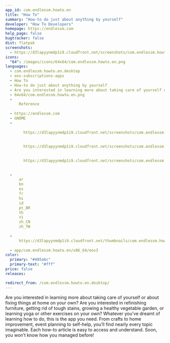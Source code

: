 ```yaml
---
app_id: com.endlessm.howto.en
title: "How To"
summary: "How-to do just about anything by yourself"
developer: "How To Developers"
homepage: https://endlessm.com
help_page: false
bugtracker: false
dist: flatpak
screenshots:
  - https://d3lapyynmdp1i9.cloudfront.net/screenshots/com.endlessm.howto.en/C/com.endlessm.howto.en-screenshot1.jpg
icons:
  "64": /images/icons/64x64/com.endlessm.howto.en.png
languages:
  - com.endlessm.howto.en.desktop
  - eos-subscriptions-apps
  - How To
  - How-to do just about anything by yourself
  - Are you interested in learning more about taking care of yourself or about fixing things at home on your own? Are you interested in refinishing furniture, getting rid of tough stains, growing a healthy vegetable garden, or learning yoga or other exercises on your own? Whatever you’ve dreamt of learning how to do, this is the app you need. From crafts to home improvement, event planning to self-help, you’ll find nearly every topic imaginable. Each how-to article is easy to access and understand. Soon, you won’t know how you managed before!
  - 64x64/com.endlessm.howto.en.png
  - 
      Reference
    
  - https://endlessm.com
  - GNOME
  - 
      
        https://d3lapyynmdp1i9.cloudfront.net/screenshots/com.endlessm.howto.en/C/com.endlessm.howto.en-screenshot1.jpg
      
      
        https://d3lapyynmdp1i9.cloudfront.net/screenshots/com.endlessm.howto.en/C/com.endlessm.howto.en-screenshot2.jpg
      
      
        https://d3lapyynmdp1i9.cloudfront.net/screenshots/com.endlessm.howto.en/C/com.endlessm.howto.en-screenshot3.jpg
      
    
  - 
      ar
      bn
      es
      fr
      hi
      id
      pt_BR
      th
      vi
      zh_CN
      zh_TW
    
  - 
      https://d3lapyynmdp1i9.cloudfront.net/thumbnails/com.endlessm.howto.en/com.endlessm.howto.en-thumb.jpg
    
  - app/com.endlessm.howto.en/x86_64/eos3
color:
  primary: "#485a6c"
  primary-text: "#fff"
price: false
releases:

redirect_from: /com.endlessm.howto.en.desktop/
---
```


<p>Are you interested in learning more about taking care of yourself or about fixing things at home on your own? Are you interested in refinishing furniture, getting rid of tough stains, growing a healthy vegetable garden, or learning yoga or other exercises on your own? Whatever you’ve dreamt of learning how to do, this is the app you need. From crafts to home improvement, event planning to self-help, you’ll find nearly every topic imaginable. Each how-to article is easy to access and understand. Soon, you won’t know how you managed before!</p>
